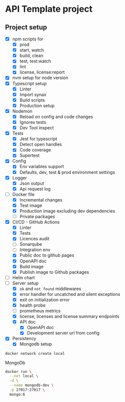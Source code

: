 # API Template project

## Project setup

- [x] npm scripts for 
  - [x] prod
  - [x] start, watch
  - [x] build, clean
  - [x] test, test:watch
  - [x] lint
  - [x] license, license:report
- [x] nvm setup for node version
- [x] Typescript setup
  - [x] Linter
  - [x] Import synax
  - [x] Build scripts
  - [x] Production setup
- [x] Nodemon
  - [x] Reload on config and code changes
  - [x] Ignores tests
  - [x] Dev Tool inspect
- [x] Tests
  - [x] Jest for typescript
  - [x] Detect open handles
  - [x] Code coverage
  - [x] Supertest
- [x] Config
  - [x] Env variables support
  - [x] Defaults, dev, test & prod environment settings  
- [x] Logger
  - [x] Json output
  - [x] Api request log
- [ ] Docker file
  - [x] Incremental changes
  - [x] Test image
  - [x] Production image excluding dev dependencies
  - [ ] Private packages
- [x] CI/CD - GitHub Actions
  - [x] Linter
  - [x] Tests
  - [x] Licences audit
  - [ ] Sonarqube
  - [ ] Integration env
  - [x] Public doc to github pages
  - [x] OpenAPI doc
  - [x] Build image
  - [x] Publish image to Github packages
- [ ] Helm chart
- [ ] Server setup
  - [x] `ok` and `not found` middlewares
  - [x] error handler for uncatched and silent exceptions
  - [x] exit on initialization error
  - [x] health probe
  - [ ] prometheus metrics
  - [x] license, licenses and license summary endpoints
  - [x] API doc
    - [x] OpenAPI doc
    - [x] Development server url from config
-[x] Persistency
  - [x] Mongodb setup

```
docker network create local
```

MongoDb

```sh
docker run \
  --net local \
  -d \
  --name mongodb-dev \
  -p 27017:27017 \
  mongo:6
```